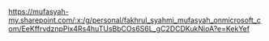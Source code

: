 https://mufasyah-my.sharepoint.com/:x:/g/personal/fakhrul_syahmi_mufasyah_onmicrosoft_com/EeKffrvdznpPix4Rs4huTUsBbCOs6S6L_gC2DCDKukNioA?e=KekYef
